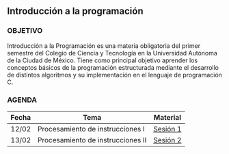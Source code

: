 ## Introducción a la programación

### OBJETIVO 

Introducción a la Programación es una materia obligatoria del primer semestre del Colegio de Ciencia y Tecnología en la Universidad Autónoma de la Ciudad de México. Tiene como principal objetivo aprender los conceptos básicos de la programación estructurada mediante el desarrollo de distintos algoritmos y su implementación en el lenguaje de programación C.						

### AGENDA

| Fecha | Tema                              | Material |
|-------|-----------------------------------|----------|
| 12/02 | Procesamiento de instrucciones I  | [Sesión 1](sesion01/) |
| 13/02 | Procesamiento de instrucciones II | [Sesión 2](sesion02/) |
